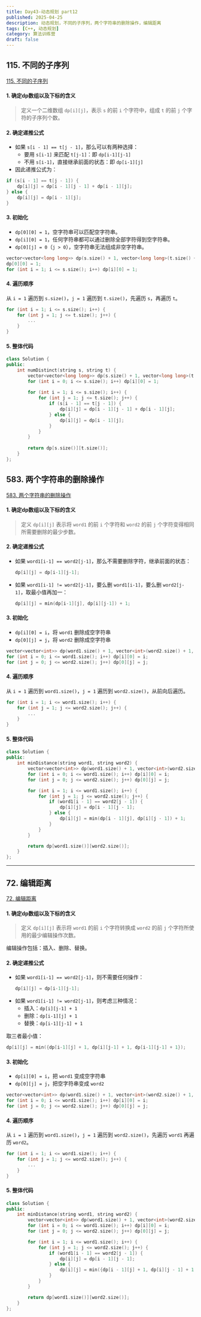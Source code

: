 ```yaml
---
title: Day43-动态规划 part12
published: 2025-04-25
description: 动态规划，不同的子序列，两个字符串的删除操作，编辑距离
tags: [C++, 动态规划]
category: 算法训练营
draft: false
---
```


## 115. 不同的子序列

[115. 不同的子序列](https://leetcode.cn/problems/distinct-subsequences/)

#### 1. 确定dp数组以及下标的含义

> 定义一个二维数组 `dp[i][j]`，表示 `s` 的前 `i` 个字符中，组成 `t` 的前 `j` 个字符的子序列个数。

#### 2. 确定递推公式

- 如果 `s[i - 1] == t[j - 1]`，那么可以有两种选择：
  - 要用 `s[i-1]` 来匹配 `t[j-1]`：即 `dp[i-1][j-1]`
  - 不用 `s[i-1]`，直接继承前面的状态：即 `dp[i-1][j]`
- 因此递推公式为：
```cpp
if (s[i - 1] == t[j - 1]) {
    dp[i][j] = dp[i - 1][j - 1] + dp[i - 1][j];
} else {
    dp[i][j] = dp[i - 1][j];
}
```

#### 3. 初始化

- `dp[0][0] = 1`，空字符串可以匹配空字符串。
- `dp[i][0] = 1`，任何字符串都可以通过删除全部字符得到空字符串。
- `dp[0][j] = 0`（`j > 0`），空字符串无法组成非空字符串。

```cpp
vector<vector<long long>> dp(s.size() + 1, vector<long long>(t.size() + 1, 0));
dp[0][0] = 1;
for (int i = 1; i <= s.size(); i++) dp[i][0] = 1;
```

#### 4. 遍历顺序

从 `i = 1` 遍历到 `s.size()`，`j = 1` 遍历到 `t.size()`，先遍历 `s`，再遍历 `t`。

```cpp
for (int i = 1; i <= s.size(); i++) {
    for (int j = 1; j <= t.size(); j++) {
        ...
    }
}
```

#### 5. 整体代码

```cpp
class Solution {
public:
    int numDistinct(string s, string t) {
        vector<vector<long long>> dp(s.size() + 1, vector<long long>(t.size() + 1, 0));
        for (int i = 0; i <= s.size(); i++) dp[i][0] = 1;
        
        for (int i = 1; i <= s.size(); i++) {
            for (int j = 1; j <= t.size(); j++) {
                if (s[i - 1] == t[j - 1]) {
                    dp[i][j] = dp[i - 1][j - 1] + dp[i - 1][j];
                } else {
                    dp[i][j] = dp[i - 1][j];
                }
            }
        }
        
        return dp[s.size()][t.size()];
    }
};
```

## 583. 两个字符串的删除操作

[583. 两个字符串的删除操作](https://leetcode.cn/problems/delete-operation-for-two-strings/)

#### 1. 确定dp数组以及下标的含义

> 定义 `dp[i][j]` 表示将 `word1` 的前 `i` 个字符和 `word2` 的前 `j` 个字符变得相同所需要删除的最少步数。

#### 2. 确定递推公式

- 如果 `word1[i-1] == word2[j-1]`，那么不需要删除字符，继承前面的状态：
  ```cpp
  dp[i][j] = dp[i-1][j-1];
  ```
- 如果 `word1[i-1] != word2[j-1]`，要么删 `word1[i-1]`，要么删 `word2[j-1]`，取最小值再加一：
  ```cpp
  dp[i][j] = min(dp[i-1][j], dp[i][j-1]) + 1;
  ```

#### 3. 初始化

- `dp[i][0] = i`，将 `word1` 删除成空字符串
- `dp[0][j] = j`，将 `word2` 删除成空字符串

```cpp
vector<vector<int>> dp(word1.size() + 1, vector<int>(word2.size() + 1, 0));
for (int i = 0; i <= word1.size(); i++) dp[i][0] = i;
for (int j = 0; j <= word2.size(); j++) dp[0][j] = j;
```

#### 4. 遍历顺序

从 `i = 1` 遍历到 `word1.size()`，`j = 1` 遍历到 `word2.size()`，从前向后遍历。

```cpp
for (int i = 1; i <= word1.size(); i++) {
    for (int j = 1; j <= word2.size(); j++) {
        ...
    }
}
```

#### 5. 整体代码

```cpp
class Solution {
public:
    int minDistance(string word1, string word2) {
        vector<vector<int>> dp(word1.size() + 1, vector<int>(word2.size() + 1, 0));
        for (int i = 0; i <= word1.size(); i++) dp[i][0] = i;
        for (int j = 0; j <= word2.size(); j++) dp[0][j] = j;

        for (int i = 1; i <= word1.size(); i++) {
            for (int j = 1; j <= word2.size(); j++) {
                if (word1[i - 1] == word2[j - 1]) {
                    dp[i][j] = dp[i - 1][j - 1];
                } else {
                    dp[i][j] = min(dp[i - 1][j], dp[i][j - 1]) + 1;
                }
            }
        }

        return dp[word1.size()][word2.size()];
    }
};
```

---

## 72. 编辑距离

[72. 编辑距离](https://leetcode.cn/problems/edit-distance/)

#### 1. 确定dp数组以及下标的含义

> 定义 `dp[i][j]` 表示将 `word1` 的前 `i` 个字符转换成 `word2` 的前 `j` 个字符所使用的最少编辑操作次数。

编辑操作包括：插入、删除、替换。

#### 2. 确定递推公式

- 如果 `word1[i-1] == word2[j-1]`，则不需要任何操作：
  ```cpp
  dp[i][j] = dp[i-1][j-1];
  ```
- 如果 `word1[i-1] != word2[j-1]`，则考虑三种情况：
  - 插入：`dp[i][j-1] + 1`
  - 删除：`dp[i-1][j] + 1`
  - 替换：`dp[i-1][j-1] + 1`

取三者最小值：
```cpp
dp[i][j] = min({dp[i-1][j] + 1, dp[i][j-1] + 1, dp[i-1][j-1] + 1});
```

#### 3. 初始化

- `dp[i][0] = i`，把 `word1` 变成空字符串
- `dp[0][j] = j`，把空字符串变成 `word2`

```cpp
vector<vector<int>> dp(word1.size() + 1, vector<int>(word2.size() + 1, 0));
for (int i = 0; i <= word1.size(); i++) dp[i][0] = i;
for (int j = 0; j <= word2.size(); j++) dp[0][j] = j;
```

#### 4. 遍历顺序

从 `i = 1` 遍历到 `word1.size()`，`j = 1` 遍历到 `word2.size()`，先遍历 `word1` 再遍历 `word2`。

```cpp
for (int i = 1; i <= word1.size(); i++) {
    for (int j = 1; j <= word2.size(); j++) {
        ...
    }
}
```

#### 5. 整体代码

```cpp
class Solution {
public:
    int minDistance(string word1, string word2) {
        vector<vector<int>> dp(word1.size() + 1, vector<int>(word2.size() + 1, 0));
        for (int i = 0; i <= word1.size(); i++) dp[i][0] = i;
        for (int j = 0; j <= word2.size(); j++) dp[0][j] = j;

        for (int i = 1; i <= word1.size(); i++) {
            for (int j = 1; j <= word2.size(); j++) {
                if (word1[i - 1] == word2[j - 1]) {
                    dp[i][j] = dp[i - 1][j - 1];
                } else {
                    dp[i][j] = min({dp[i - 1][j] + 1, dp[i][j - 1] + 1, dp[i - 1][j - 1] + 1});
                }
            }
        }

        return dp[word1.size()][word2.size()];
    }
};
```

